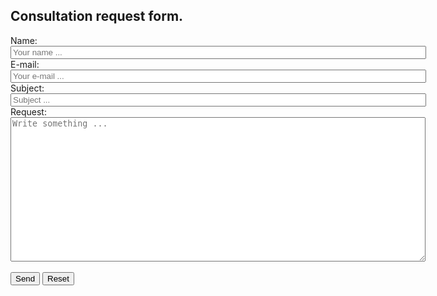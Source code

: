 ## Consultation request form.

<div class="contact-form">
<form action="mailto:vadymtkachuk@gmail.com" method="post" enctype="text/plain">
    Name:<br> 
    <input type="text" id="name" name="name" size="80" placeholder="Your name ..."><br>
    E-mail:<br>
    <input type="text" id="email" name="mail" size="80" placeholder="Your e-mail ..."><br>
    Subject:<br>
    <input type="text" id="subject" name="subject" size="80" placeholder="Subject ..."><br>
    Request:<br>
    <textarea id="comment" name="comment" rows="15" cols="80" placeholder="Write something ..."></textarea>
    <br><br>
    <input type="submit" value="Send">
    <input type="reset" value="Reset">
</form>
</div>